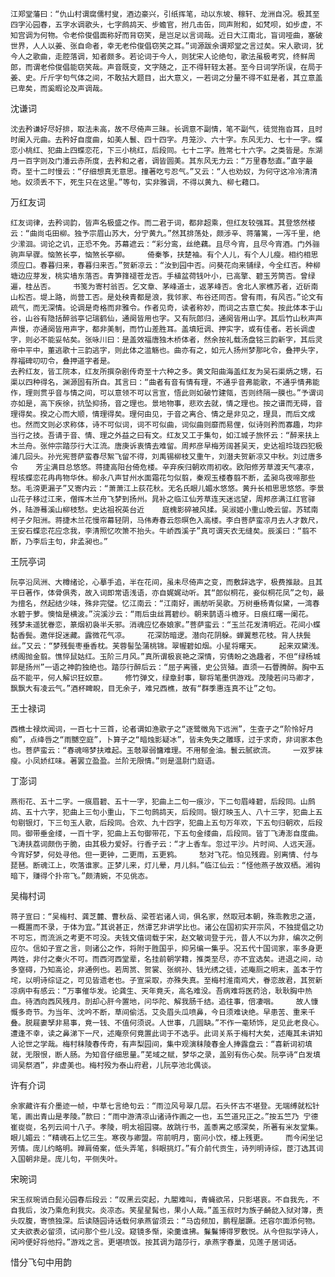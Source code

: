 <!-- { "loadSidebar": true } -->
    江郑堂藩曰：“仇山村谓腐儒村叟，酒边豪兴，引纸挥笔，动以东坡、稼轩、龙洲自况。极其至四字沁园春，五字水调歌头，七字鹧鸪天、步蟾官，拊几击缶，同声附和，如梵呗，如步虚，不知宫调为何物。令老伶俊倡面称好而背窃笑，是岂足以言词哉。近日大江南北，盲词哑曲，塞破世界，人人以姜、张自命者，幸无老伶俊倡窃笑之耳。”词源跋余谓郑堂之言过矣。宋人歌词，犹今人之歌曲，走腔落调，知者颇多。若论词于今人，则犹宋人论绝句，歌法虽极考究，终鲜周郎，而谓老伶俊倡能窃笑哉。声音既变，文字随之，正不得轩轾太甚。至今日词学所误，在局于姜、史。斤斤字句气体之间，不敢拈大题目，出大意义，一若词之分量不得不虹是者，其立意盖已卑矣，而奚暇论及声调哉。

沈谦词

    沈去矜谦好尽好排，取法未高，故不尽倚声三昧。长调意不副情，笔不副气，徒觉拖沓耳，且时时阑入元曲。去矜好自度曲，如美人鬟、四十四字。月笼沙、六十字。东风无力、七十一字。蝶恋小桃红、犯曲上四蝶恋花，下三小桃红，后段同。七十二字。胜常七十六字。之类皆是。东湖月一百字则及门潘云赤所度，去矜和之者，调皆圆美。其东风无力云：“万里春愁直。”直字最奇。至十二时慢云：“仔细想真无意思。撞著吃亏忍气。”又云：“人也劝奴，为何守这冷冷清清地。奴须丢不下，死生只在这里。”等句，实非雅调，不得以黄九、柳七藉口。

万红友词

    红友词律，去矜词韵，皆声名极盛之作。而二君于词，都非超乘，但红友较强耳。其登悠然楼云：“曲尚屯田柳。独予宗眉山苏大，分宁黄九。”然其排荡处，颇涉辛、蒋藩篱，一泻千里，绝少潆洄。词论之讥，正恐不免。苏幕遮云：“彩分鸾，丝绝藕。且尽今宵，且尽今宵酒。门外骊驹声早骤。恼煞长亭，恼煞长亭柳。    倚秦筝，扶楚袖。有个人儿，有个人儿瘦。相约相思须应口。春暮归来，春暮归来否。”贺新凉云：“汝到园中否。问葵花向来铺绿，今全红否。种柳塘边应芽发，桃实墙东落否。青笋箨褪苍龙否。手植盆荷钱叶小，已高擎、碧玉芳筒否。曾绿遍，桂丛否。    书笺为寄村翁否。乞文章、茅峰道士，返茅峰否。舍北人家樵苏者，近斫南山松否。堤上路，尚营工否。是处秧青都是浪，我邻家、布谷还同否。曾有雨，有风否。”论文有疏气，而无深情。论调是奇格而非雅令。作者见奇，读者称妙，而词之古意亡矣。按此体本于山谷，山谷有隐括醉翁亭记瑞鹤仙，通阕皆用也字。又有阮郎归，通阕皆用山字。其后竹山秋声声声慢，亦通阕皆用声字，都非美制，而竹山差胜耳。盖填短调、押实字，或有佳者。若长调虚字，则必不能妥帖矣。张咏川曰：是盖效福唐独木桥体者，然余按礼载汤盘铭三韵新字，其后灵帝中平中，董逃歌十三韵逃字，则此体之滥觞也。曲亦有之，如元人扬州梦那叱令，叠押头字，荐福碑叨叨令，叠押道字者是。
    去矜红友，皆工院本，红友所撰杂剧传奇至十六种之多。黄文阳曲海盖红友为吴石渠炳之甥，石渠以四种得名，渊源固有所自。其言曰：“曲者有音有情有理，不通乎音弗能歌，不通乎情弗能作，理则贯乎音与情之间，可以意领不可以言宣，悟此则如破竹建瓴，否则终隔一膜也。”予谓词亦如是，高下疾徐，抗坠抑扬，音之理也。景地物事，悲欢去就，情之理也。按之谱而无碍，音理得矣。揆之心而大顺，情理得矣。理何由见，于音之离合、情之是非见之，理具，而后文成也。然而文则必求称体，诗不可似词，词不可似曲，词似曲则靡而易俚，似诗则矜而寡趣，均非当行之技。吾请于音、情、理之外益之曰有文。红友又工于集句，如江城子旅怀云：“醉来扶上木兰舟。张仲宗踏莎行大江流。唐庚诉衷情去难留。周邦彦早梅芳阔甚吴天，史达祖玲珑四犯极浦几回头。孙光宪菩萨蛮春尽絮飞留不得，刘禹锡柳枝又重午，刘潜夫贺新凉又中秋。刘过唐多令    芳尘满目总悠悠。蒋捷高阳台倚危楼。辛弃疾归朝欢雨初收。欧阳修芳草渡天气凄凉，程垓蝶恋花冉冉物华休。柳永八声甘州水面霜花匀似翦，秦观玉楼春翦不断，孟昶鸟夜啼那些愁。毛滂更漏子”又寄内云：“萧萧江上荻花秋。无名氏眼儿媚水悠悠。黄升长相思思悠悠。李景山花子移过江来，僧挥木兰舟飞梦到扬州。晁补之临江仙芳草连天迷远望，周邦彦满江红官驿外，陆游蓦溪山柳枝愁。史达祖祝英台近    庭槐影碎被风揉。吴淑姬小重山晚云留。苏轼南柯子夕阳洲。蒋捷木兰花慢帘幕轻阴，马伟寿春云怨暝色入高楼。李白菩萨蛮凉月去人才数尺，王安石蝶恋花应念我，李清照忆吹箫不抬头。牛峤西溪子”真可谓天衣无缝矣。辰溪曰：“翦不断，乃李后主句，非孟昶也。”

王阮亭词

    阮亭沿凤洲、大樽绪论，心摹手追，半在花间，虽未尽倚声之变，而敷辞选字，极费推敲。且其平日著作，体骨俱秀，故入词即常语浅语，亦自娓娓动听。其“郎似桐花，妾似桐花凤”之句，最为擅名，然起结少味，殊非完璧。忆江南云：“江南好，画舫听吴歌。万树垂杨青似黛，一湾春水碧于萝。懊恼是横波。”浣溪沙云：“雨后虫丝罥碧纱。朝来鹊语斗檐牙。日痕红曙一阑花。    残梦未遥犹眷恋，篆烟初袅半夭邪。消魂应忆泰娘家。”菩萨蛮云：“玉兰花发清明近。花间小蝶黏香鬓。邀伴捉迷藏。露微花气凉。    花深防暗逻。潜向花阴躲。蝉翼惹花枝。背人扶鬓丝。”又云：“梦残鬓枣垂香枕。芙蓉髻坠蒲桃锦。翠幄碧如烟。小星将曙天。    起来双黛浅。绣阁抛金翦。憔悴鼠姑红。玉阶三月风。”真所谓极哀艳之深情，穷倩盼之逸趣者，不但“绿杨城郭是扬州”一语之神韵独绝也。踏莎行醉后云：“屈子离骚，史公货殖。直须一石瞢腾醉。胸中五岳不能平，何人解识狂奴意。    修竹弹文，绿章封事，聊将笔墨供游戏。茂陵若问马卿才，飘飘大有凌云气。”酒杯睥睨，目无余子，难兄西樵，故有“群季惠连真不让”之句。

王士禄词

    西樵士禄炊闻词，一百七十三首，论者谓如渔歌子之“逐鹭徵凫下远洲”，生查子之“阶怜好月痴”，点绛唇之“雨嬲空庭”，卜算子之“暗烛影疑冰”，皆未免失之雕琢，过于求奇，非词家本色也。菩萨蛮云：“春魂啼梦扶难起。玉攲翠弱慵难理。不用郁金油。鬟云腻欲流。    一双罗袜瘦。小凤娇红味。著罢立盈盈。兰阶无限情。”则是温尉门庭语。

丁澎词

    燕衔花、五十二字。一痕眉碧、五十一字，犯曲上二句一痕沙，下二句眉峰碧，后段同。山鹧鸪、五十六字，犯曲上三句小重山，下二句鹧鸪天，后段同。银灯映玉人、八十三字，犯曲上五句剔银灯，下三句玉人歌，后段同。合欢、九十四字，犯曲上五句万年欢，下五句归朝欢，后段同。御带垂金缕，一百十字，犯曲上五句御带花，下五句金缕曲，后段同。皆丁飞涛澎自度曲。飞涛扶荔词颇伤于脆，由其极力爱好。行香子云：“才上香车。忽过平沙。片时间、人远天涯。今宵好梦，何处寻他。但一更钟，二更雨，五更鸦。    愁对飞花。怕见残霞。别离情、付与琵琶。断魂江上，吹落谁家。正梦儿来，灯儿晕，月儿斜。”临江仙云：“怪他燕子故双栖。湘钩暗下，赚得个扑帘飞。”颇清婉，不见佻态。

吴梅村词

    蒋子宣曰：“吴梅村、龚芝麓、曹秋岳、梁苍岩诸人词，俱名家，然取冠本朝，殊乖教忠之道，一概置而不录，于体为宜。”其说甚正，然谭艺非讲学比也。诸公在国初实开宗风，不独提倡之功不可忘，而流派之考更不可没。夫钱文僖词载于宋，赵文敏词登于元，昔人不以为非，编次之例应尔。信如子宣之言，则诸公之作，将附于胜国乎，抑另编一集乎。况五代十国词家，率多身更两姓，非付之秦火不可。而西河西堂辈，名挂前朝学籍，推类至尽，亦不宜选矣。进退之间，动多窒碍，乃知高论，非通例也。若周筼、贺裳、张纲孙、钱光绣之徒，述庵厕之明末，盖本于竹垞，以明诗综证之，可见皆遗老也。子宣采取，亦殊失真。至梅村淮南鸡犬，眷恋故君，其贺新凉病中有感云：“万事催华发。论龚生、天年竟夭，高名难没。吾病难将医药洽，耿耿胸中热血。待洒向西风残月。剖却心肝今置地，问华陀、解我肠千结。追往事，倍凄咽。    故人慷慨多奇节。为当年、沈吟不断，草间偷活。艾灸眉头瓜喷鼻，今日须难诀绝。早患苦、重来千叠。脱屣妻孥非易事，竟一钱、不值何须说。人世事，几圆缺。”不作一毫矫饰，足见此老良心。遭逢不幸，读之鼻涕下一尺，述庵奈何竟置此词于不选乎。此词关系于梅村大矣，述庵其未讲知人论世之学哉。梅村秣陵春传奇，有声梨园间，集中观演秣陵春金人捧露盘云：“喜新词初填就，无限恨，断人肠。为知音仔细思量。”芜域之赋，梦华之录，盖别有伤心矣。阮亭诗“白发填词吴祭酒”，非虚美也。梅村殁为泰山府君，儿阮亭池北偶谈。

许有介词

    余家藏许有介墨迹一帧，中草七言绝句云：“雨泣风号翠几层。石头怀古不堪登。无端缚就松针笔，画出青山是孝陵。”款曰：“雨中游清凉山诸诗作画之一也，五竺道兄正之。”按五竺乃 宁德崔嵸嵸，名列云间十八子。孝陵，明太祖园寝。故跳行书，盖黍离之感深矣，所著有米友堂集。眼儿媚云：“精魂石上忆三生。寒夜与卿盟。帘前明月，窗问小饮，楼上残更。    而今闲坐记芳情。庞儿约略明。亸肩倚案，低头弄笔，斜眼挑灯。”有介前代贡生，诗列明诗综，茝汀选其词入国朝非是。庞儿句，平侧失叶。

宋琬词

    宋玉叔琬诮白髭沁园春后段云：“叹黑云突起，九閽难叫，青蝇欲吊，只影堪哀。不自我先，不自我后，汝乃乘危利我灾。炎凉态。笑星星髯也，果小人哉。”盖玉叔时为族子齮龁入狱对簿，责头叹腹，寄愤独深。后读随园诗话载何承燕留须云：“马齿频加，鹏程屡蹶。还容尔面添何物。丈夫欲表必留须，试问那个些儿没。窥镜多惭，染羹谁拂。鬑鬑博得罗敷悦。从今但拟学诗人，闲吟便好将他捋。”游戏之言。更堪喷饭。按其调为踏莎行，承燕字春巢，见莲子居词话。

惜分飞句中用韵

